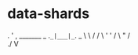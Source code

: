 # data-shards
   .    '    ,
     _______
_  .`_|___|_`.  _
    \ \   / /
     \ ' ' /
      \ " /   
       \./
        V

